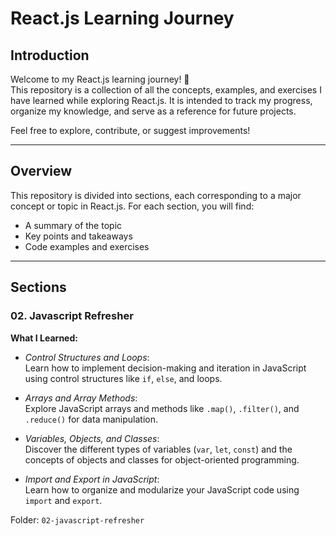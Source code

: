 # React.js Learning Journey 

## Introduction
Welcome to my React.js learning journey! 🚀</br>
This repository is a collection of all the concepts, examples, and exercises I have learned while exploring React.js. It is intended to track my progress, organize my knowledge, and serve as a reference for future projects.

Feel free to explore, contribute, or suggest improvements!

---

## Overview
This repository is divided into sections, each corresponding to a major concept or topic in React.js. For each section, you will find:

- A summary of the topic </br>
- Key points and takeaways </br>
- Code examples and exercises </br>

---

## Sections
### **02. Javascript Refresher**
**What I Learned:** 

- *Control Structures and Loops*:</br>
    Learn how to implement decision-making and iteration in JavaScript using control structures like `if`, `else`, and loops.

- *Arrays and Array Methods*:</br>
    Explore JavaScript arrays and methods like `.map()`, `.filter()`, and `.reduce()` for data manipulation.
  
- *Variables, Objects, and Classes*:</br>
   Discover the different types of variables (`var`, `let`, `const`) and the concepts of objects and classes for object-oriented programming.

- *Import and Export in JavaScript*:</br>
   Learn how to organize and modularize your JavaScript code using `import` and `export`.

Folder: `02-javascript-refresher`</br>
